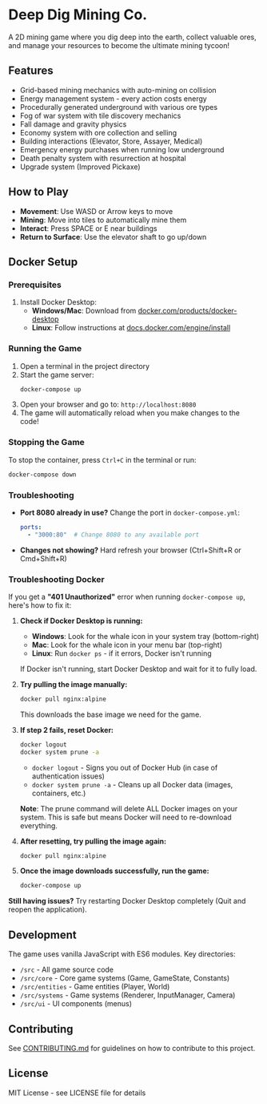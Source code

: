 # Deep Dig Mining Co.

A 2D mining game where you dig deep into the earth, collect valuable ores, and manage your resources to become the ultimate mining tycoon!

## Features

- Grid-based mining mechanics with auto-mining on collision
- Energy management system - every action costs energy
- Procedurally generated underground with various ore types
- Fog of war system with tile discovery mechanics
- Fall damage and gravity physics
- Economy system with ore collection and selling
- Building interactions (Elevator, Store, Assayer, Medical)
- Emergency energy purchases when running low underground
- Death penalty system with resurrection at hospital
- Upgrade system (Improved Pickaxe)

## How to Play

- **Movement**: Use WASD or Arrow keys to move
- **Mining**: Move into tiles to automatically mine them
- **Interact**: Press SPACE or E near buildings
- **Return to Surface**: Use the elevator shaft to go up/down

## Docker Setup

### Prerequisites
1. Install Docker Desktop:
   - **Windows/Mac**: Download from [docker.com/products/docker-desktop](https://www.docker.com/products/docker-desktop)
   - **Linux**: Follow instructions at [docs.docker.com/engine/install](https://docs.docker.com/engine/install/)

### Running the Game

1. Open a terminal in the project directory
2. Start the game server:
   ```bash
   docker-compose up
   ```
3. Open your browser and go to: `http://localhost:8080`
4. The game will automatically reload when you make changes to the code!

### Stopping the Game

To stop the container, press `Ctrl+C` in the terminal or run:
```bash
docker-compose down
```

### Troubleshooting

- **Port 8080 already in use?** Change the port in `docker-compose.yml`:
  ```yaml
  ports:
    - "3000:80"  # Change 8080 to any available port
  ```
- **Changes not showing?** Hard refresh your browser (Ctrl+Shift+R or Cmd+Shift+R)

### Troubleshooting Docker

If you get a **"401 Unauthorized"** error when running `docker-compose up`, here's how to fix it:

1. **Check if Docker Desktop is running:**
   - **Windows**: Look for the whale icon in your system tray (bottom-right)
   - **Mac**: Look for the whale icon in your menu bar (top-right)
   - **Linux**: Run `docker ps` - if it errors, Docker isn't running
   
   If Docker isn't running, start Docker Desktop and wait for it to fully load.

2. **Try pulling the image manually:**
   ```bash
   docker pull nginx:alpine
   ```
   This downloads the base image we need for the game.

3. **If step 2 fails, reset Docker:**
   ```bash
   docker logout
   docker system prune -a
   ```
   - `docker logout` - Signs you out of Docker Hub (in case of authentication issues)
   - `docker system prune -a` - Cleans up all Docker data (images, containers, etc.)
   
   **Note**: The prune command will delete ALL Docker images on your system. This is safe but means Docker will need to re-download everything.

4. **After resetting, try pulling the image again:**
   ```bash
   docker pull nginx:alpine
   ```

5. **Once the image downloads successfully, run the game:**
   ```bash
   docker-compose up
   ```

**Still having issues?** Try restarting Docker Desktop completely (Quit and reopen the application).

## Development

The game uses vanilla JavaScript with ES6 modules. Key directories:
- `/src` - All game source code
- `/src/core` - Core game systems (Game, GameState, Constants)
- `/src/entities` - Game entities (Player, World)
- `/src/systems` - Game systems (Renderer, InputManager, Camera)
- `/src/ui` - UI components (menus)

## Contributing

See [CONTRIBUTING.md](CONTRIBUTING.md) for guidelines on how to contribute to this project.

## License

MIT License - see LICENSE file for details